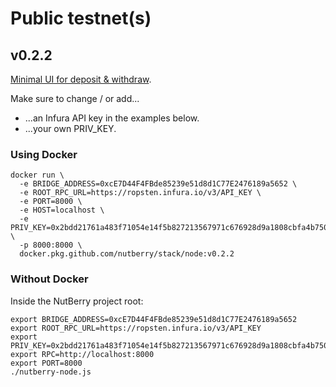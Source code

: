 # Public testnet(s)

## v0.2.2

[Minimal UI for deposit & withdraw](https://nutberry.github.io/testnet/).

Make sure to change / or add...
* ...an Infura API key in the examples below.
* ...your own PRIV_KEY.

### Using Docker

```
docker run \
  -e BRIDGE_ADDRESS=0xcE7D44F4FBde85239e51d8d1C77E2476189a5652 \
  -e ROOT_RPC_URL=https://ropsten.infura.io/v3/API_KEY \
  -e PORT=8000 \
  -e HOST=localhost \
  -e PRIV_KEY=0x2bdd21761a483f71054e14f5b827213567971c676928d9a1808cbfa4b7501201 \
  -p 8000:8000 \
  docker.pkg.github.com/nutberry/stack/node:v0.2.2
```

### Without Docker

Inside the NutBerry project root:

```
export BRIDGE_ADDRESS=0xcE7D44F4FBde85239e51d8d1C77E2476189a5652
export ROOT_RPC_URL=https://ropsten.infura.io/v3/API_KEY
export PRIV_KEY=0x2bdd21761a483f71054e14f5b827213567971c676928d9a1808cbfa4b7501201
export RPC=http://localhost:8000
export PORT=8000
./nutberry-node.js
```
